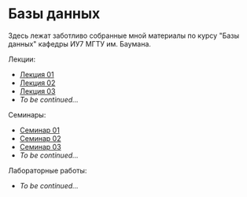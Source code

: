 # Базы данных

Здесь лежат заботливо собранные мной материалы по курсу "Базы данных" кафедры
ИУ7 МГТУ им. Баумана.

Лекции:

- [Лекция 01](theory/lec-01.md)
- [Лекция 02](theory/lec-02.md)
- [Лекция 03](theory/lec-03.md)
- _To be continued..._

Семинары:

- [Семинар 01](theory/sem-01.md)
- [Семинар 02](theory/sem-02.md)
- [Семинар 03](theory/sem-03.md)
- _To be continued..._

Лабораторные работы:

- _To be continued..._
